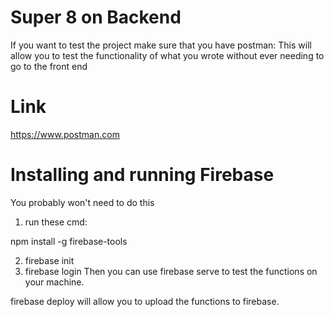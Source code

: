 # Super 8 on Backend
If you want to test the project make sure that you have postman:
This will allow you to test the functionality of what you wrote without ever needing to go to the front end
# Link
https://www.postman.com
# Installing and running Firebase
You probably won't need to do this

1. run these cmd:

npm install -g firebase-tools

2. firebase init
3. firebase login
Then you can use firebase serve to test the functions on your machine.

firebase deploy will allow you to upload the functions to firebase.
